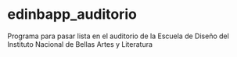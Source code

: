 # edinbapp_auditorio
Programa para pasar lista en el auditorio de la Escuela de Diseño del Instituto Nacional de Bellas Artes y Literatura
